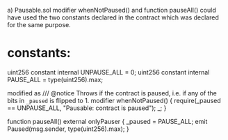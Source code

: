 a) Pausable.sol
   modifier whenNotPaused() and function pauseAll() could have used the two constants declared in the contract which was declared for the same purpose.

  constants:
  ==========
  uint256 constant internal UNPAUSE_ALL = 0;
  uint256 constant internal PAUSE_ALL = type(uint256).max;
  
  modified as 
  /// @notice Throws if the contract is paused, i.e. if any of the bits in `_paused` is flipped to 1.
  modifier whenNotPaused() {
     require(_paused == UNPAUSE_ALL, "Pausable: contract is paused");
        _;
  } 


  function pauseAll() external onlyPauser {
        _paused = PAUSE_ALL;
        emit Paused(msg.sender, type(uint256).max);
  }


  